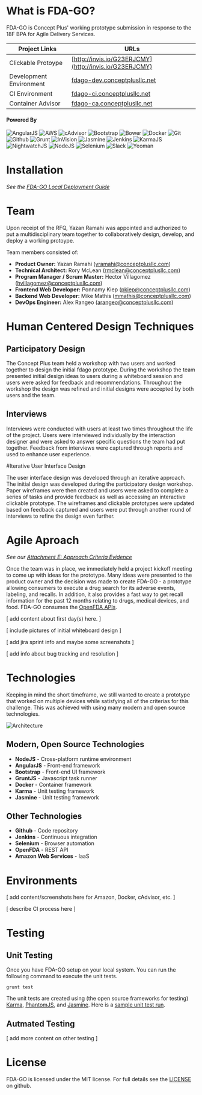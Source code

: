 ![<Concept Plus>](./app/images/cp-full-logo-colored-315x53.png)

# What is FDA-GO?

FDA-GO is Concept Plus' working prototype submission in response to the 18F BPA for Agile Delivery Services. 

Project Links  | URLs 
 ------------- | ------------- 
 Clickable Protoype    | [http://invis.io/G23ERJCMY](http://invis.io/G23ERJCMY) 
 Development Environment    | [fdago-dev.conceptplusllc.net](https://fdago-dev.conceptplusllc.net) 
 CI Environment   | [fdago-ci.conceptplusllc.net](https://fdago-ci.conceptplusllc.net)
 Container Advisor  | [fdago-ca.conceptplusllc.net](https://fdago-ca.conceptplusllc.net)

#### Powered By

![AngularJS](./app/images/angular.png)
![AWS](./app/images/aws.png)
![cAdvisor](./app/images/cadvisor.png)
![Bootstrap](./app/images/bootstrap.png)
![Bower](./app/images/bower.png)
![Docker](./app/images/docker.png)
![Git](./app/images/git.png)
![Github](./app/images/github.png)
![Grunt](./app/images/grunt.png)
![InVision](./app/images/invision.png)
![Jasmine](./app/images/jasmine.png)
![Jenkins](./app/images/jenkins.png)
![KarmaJS](./app/images/karma.png)
![NightwatchJS](./app/images/nightwatch.png)
![NodeJS](./app/images/nodejs.png)
![Selenium](./app/images/selenium.png)
![Slack](./app/images/slack.png)
![Yeoman](./app/images/yeoman.png)

# Installation

_See the [FDA-GO Local Deployment Guide](https://github.com/concept-plus/fda-go/blob/BPA-57-1.0-open/LOCAL_DEPLOYMENT.md)_

# Team

Upon receipt of the RFQ, Yazan Ramahi was appointed and authorized to put a multidisciplinary team together to collaboratively design, develop, and deploy a working protoype.

Team members consisted of:
* **Product Owner:** Yazan Ramahi (yramahi@conceptplusllc.com)
* **Technical Architect:** Rory McLean (rmclean@conceptplusllc.com)
* **Program Manager / Scrum Master:** Hector Villagomez (hvillagomez@conceptplusllc.com)
* **Frontend Web Developer:** Ponnamy Kiep (pkiep@conceptplusllc.com)
* **Backend Web Developer:** Mike Mathis (mmathis@conceptplusllc.com)
* **DevOps Engineer:** Alex Rangeo (arangeo@conceptplusllc.com)

# Human Centered Design Techniques

## Participatory Design

The Concept Plus team held a workshop with two users and worked together to design the initial fdago prototype.  During the workshop the team presented initial design ideas to users during a whiteboard session and users were asked for feedback and recommendations.   Throughout the workshop the design was refined and initial designs were accepted by both users and the team.

## Interviews

Interviews were conducted with users at least two times throughout the life of the project.  Users were interviewed individually by the interaction designer and were asked to answer specific questions the team had put together.  Feedback from interviews were captured through reports and used to enhance user experience.

#Iterative User Interface Design

The user interface design was developed through an iterative approach.  The initial design was developed during the participatory design workshop. Paper wireframes were then created and users were asked to complete a series of tasks and provide feedback as well as accessing an interactive clickable prototype.  The wireframes and clickable prototypes were updated based on feedback captured and users were put through another round of interviews to refine the design even further.


# Agile Aproach

_See our [Attachment E: Approach Criteria Evidence](./APPROACH_CRITERIA_EVIDENCE.md)_

Once the team was in place, we immediately held a project kickoff meeting to come up with ideas for the prototype.  Many ideas were presented to the product owner and the decision was made to create FDA-GO - a prototype allowing consumers to execute a drug search for its adverse events, labeling, and recalls. In addition, it also provides a fast way to get recall information for the past 12 months relating to drugs, medical devices, and food. FDA-GO consumes the [OpenFDA APIs](http://open.fda.gov).

[ add content about first day(s) here. ]

[ include pictures of initial whiteboard design ]

[ add jira sprint info and maybe some screenshots ]

[ add info about bug tracking and resolution ]

# Technologies

Keeping in mind the short timeframe, we still wanted to create a prototype that worked on multiple devices while satisfying all of the criterias for this challenge. This was achieved with using many modern and open source technologies.

![Architecture](./evidence/architecture.png)

## Modern, Open Source Technologies

* **NodeJS** - Cross-platform runtime environment
* **AngularJS** - Front-end framework
* **Bootstrap** - Front-end UI framework
* **GruntJS** - Javascript task runner
* **Docker** - Container framework
* **Karma** - Unit testing framework
* **Jasmine** - Unit testing framework

## Other Technologies

* **Github** - Code repository
* **Jenkins** - Continuous integration
* **Selenium** - Browser automation
* **OpenFDA** - REST API
* **Amazon Web Services** - IaaS

# Environments

[ add content/screenshots here for Amazon, Docker, cAdvisor, etc. ]

[ describe CI process here ]

# Testing

## Unit Testing

Once you have FDA-GO setup on your local system. You can run the following command to execute the unit tests.
```
grunt test
```
The unit tests are created using (the open source frameworks for testing) [Karma](http://karma-runner.github.io/0.12/index.html), [PhantomJS](http://phantomjs.org/), and [Jasmine](http://jasmine.github.io/). Here is a [sample unit test run](./evidence/unittest.png).

## Autmated Testing

[ add more content on other testing ]


# License

FDA-GO is licensed under the MIT license. For full details see the [LICENSE](./LICENSE.md) on github.
